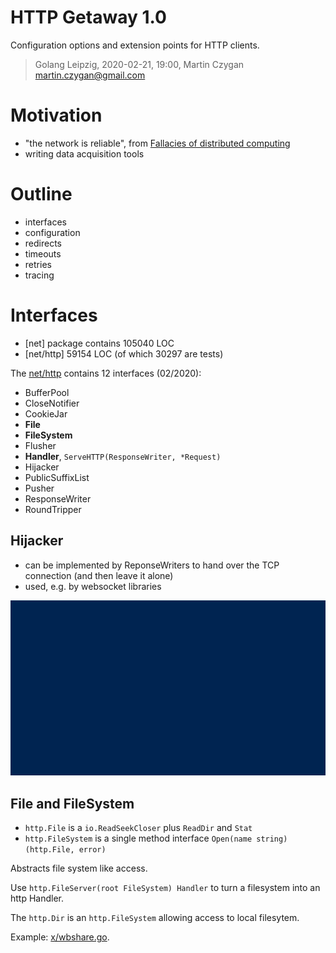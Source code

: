 # HTTP Getaway 1.0

Configuration options and extension points for HTTP clients.

> Golang Leipzig, 2020-02-21, 19:00, Martin Czygan <martin.czygan@gmail.com>

# Motivation

* "the network is reliable", from [Fallacies of distributed computing](http://nighthacks.com/jag/res/Fallacies.html)
* writing data acquisition tools

# Outline

* interfaces
* configuration
* redirects
* timeouts
* retries
* tracing

# Interfaces

* [net] package contains 105040 LOC
* [net/http] 59154 LOC (of which 30297 are tests)

The [net/http](https://golang.org/pkg/net/http/) contains 12 interfaces (02/2020):

<!--  $ find . -type f | xargs cat | grep '^type[ ]*[A-Z].* interface {' | awk '{print $2}' | sort -->

* BufferPool
* CloseNotifier
* CookieJar
* **File**
* **FileSystem**
* Flusher
* **Handler**, `ServeHTTP(ResponseWriter, *Request)`
* Hijacker
* PublicSuffixList
* Pusher
* ResponseWriter
* RoundTripper

## Hijacker

* can be implemented by ReponseWriters to hand over the TCP connection (and then leave it alone)
* used, e.g. by websocket libraries

![](static/hijack.gif)

## File and FileSystem

* `http.File` is a `io.ReadSeekCloser` plus `ReadDir` and `Stat`
* `http.FileSystem` is a single method interface `Open(name string) (http.File, error)`

Abstracts file system like access.

Use `http.FileServer(root FileSystem) Handler` to turn a filesystem into an http Handler.

The `http.Dir` is an `http.FileSystem` allowing access to local filesytem.

Example: [x/wbshare.go](x/webshare.go).



